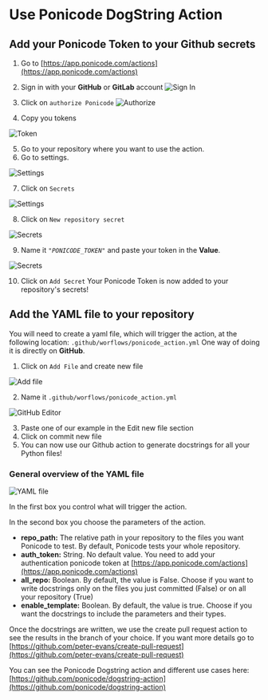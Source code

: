 # Use Ponicode DogString Action

## Add your Ponicode Token to your Github secrets

1. Go to [https://app.ponicode.com/actions](https://app.ponicode.com/actions)
2. Sign in with your **GitHub** or **GitLab** account
![Sign In](images/use_dogstring_1.png)
3. Click on `authorize Ponicode`
![Authorize](images/use_dogstring_2.png)

4. Copy you tokens

![Token](images/use_dogstring_3.png)

5. Go to your repository where you want to use the action.
6. Go to settings.

![Settings](images/use_dogstring_7.png)


7. Click on `Secrets`

![Settings](images/use_dogstring_4.png)

8. Click on `New repository secret`

![Secrets](images/use_dogstring_5.png)

9. Name it *`"PONICODE_TOKEN"`* and paste your token in the **Value**.

![Secrets](images/use_dogstring_6.png)


10. Click on `Add Secret`
Your Ponicode Token is now added to your repository's secrets!

## Add the YAML file to your repository
You will need to create a yaml file, which will trigger the action, at the following location: `.github/worflows/ponicode_action.yml`
One way of doing it is directly on **GitHub**.
1. Click on `Add File` and create new file

![Add file](images/use_dogstring_8.png)

2. Name it `.github/worflows/ponicode_action.yml`

![GitHub Editor](images/use_dogstring_9.png)

3. Paste one of our example in the Edit new file section
4. Click on commit new file
5. You can now use our Github action to generate docstrings for all your Python files!

### General overview of the YAML file
![YAML file](images/use_dogstring_10.png)

In the first box you control what will trigger the action.

In the second box you choose the parameters of the action.

- **repo_path:** The relative path in your repository to the files you want Ponicode to test. By default, Ponicode tests your whole repository.
- **auth_token:** String. No default value. You need to add your authentication ponicode token at [https://app.ponicode.com/actions](https://app.ponicode.com/actions)
- **all_repo:** Boolean. By default, the value is False. Choose if you want to write docstrings only on the files you just committed (False) or on all your repository (True)
- **enable_template:** Boolean. By default, the value is true. Choose if you want the docstrings to include the parameters and their types.


Once the docstrings are written, we use the create pull request action to see the results in the branch of your choice. If you want more details go to [https://github.com/peter-evans/create-pull-request](https://github.com/peter-evans/create-pull-request)

You can see the Ponicode Dogstring action and different use cases here: [https://github.com/ponicode/dogstring-action](https://github.com/ponicode/dogstring-action)

